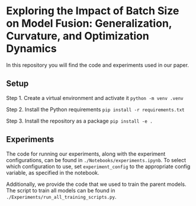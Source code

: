 # Exploring the Impact of Batch Size on Model Fusion: Generalization, Curvature, and Optimization Dynamics

In this repository you will find the code and experiments used in our paper.

## Setup

Step 1. Create a virtual environment and activate it
`python -m venv .venv`

Step 2. Install the Python requirements
`pip install -r requirements.txt`

Step 3. Install the repository as a package
`pip install -e .`

## Experiments

The code for running our experiments, along with the experiment configurations, can be found in `./Notebooks/experiments.ipynb`. To select which configuration to use, set `experiment_config` to the appropriate config variable, as specified in the notebook.

Additionally, we provide the code that we used to train the parent models. The script to train all models can be found in `./Experiments/run_all_training_scripts.py`.
